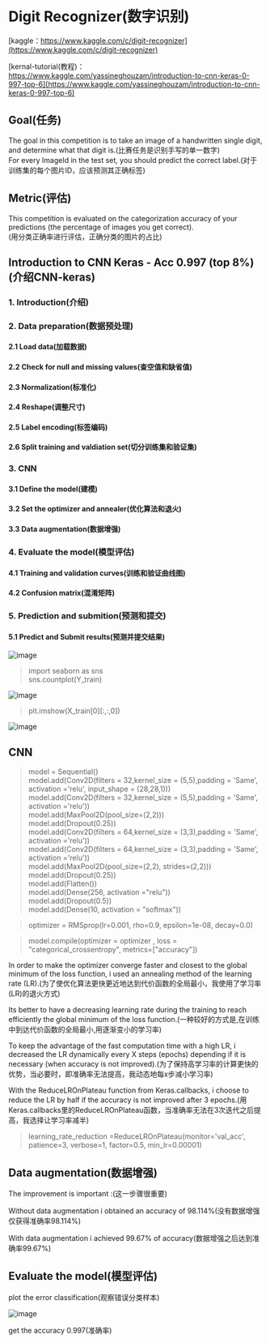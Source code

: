 # Digit Recognizer(数字识别)  

[kaggle：https://www.kaggle.com/c/digit-recognizer](https://www.kaggle.com/c/digit-recognizer)  

[kernal-tutorial(教程)：https://www.kaggle.com/yassineghouzam/introduction-to-cnn-keras-0-997-top-6](https://www.kaggle.com/yassineghouzam/introduction-to-cnn-keras-0-997-top-6)   

## Goal(任务)
The goal in this competition is to take an image of a handwritten single digit, and determine what that digit is.(比赛任务是识别手写的单一数字)  
For every ImageId in the test set, you should predict the correct label.(对于训练集的每个图片ID，应该预测其正确标签)  

## Metric(评估)
This competition is evaluated on the categorization accuracy of your predictions (the percentage of images you get correct).  
(用分类正确率进行评估，正确分类的图片的占比)  

## Introduction to CNN Keras - Acc 0.997 (top 8%)(介绍CNN-keras)  
### 1. Introduction(介绍)  
### 2. Data preparation(数据预处理)   
#### 2.1 Load data(加载数据)  
#### 2.2 Check for null and missing values(查空值和缺省值)  
#### 2.3 Normalization(标准化)  
#### 2.4 Reshape(调整尺寸)  
#### 2.5 Label encoding(标签编码)  
#### 2.6 Split training and valdiation set(切分训练集和验证集)
### 3. CNN
#### 3.1 Define the model(建模)
#### 3.2 Set the optimizer and annealer(优化算法和退火)
#### 3.3 Data augmentation(数据增强)
### 4. Evaluate the model(模型评估)
#### 4.1 Training and validation curves(训练和验证曲线图)
#### 4.2 Confusion matrix(混淆矩阵)
### 5. Prediction and submition(预测和提交)
#### 5.1 Predict and Submit results(预测并提交结果)  

![image](https://wx2.sinaimg.cn/mw1024/8311c72dly1fuly8kab6cj20eq089aah.jpg)   

> import seaborn as sns  
sns.countplot(Y_train)  

![image](https://wx1.sinaimg.cn/mw1024/8311c72dly1fulyalxuukj20cz07pglm.jpg)   

> plt.imshow(X_train[0][:,:,0])  

![image](https://wx2.sinaimg.cn/mw1024/8311c72dly1fulycfta5pj208t072t8n.jpg)  

## CNN

> model = Sequential()  
model.add(Conv2D(filters = 32,kernel_size = (5,5),padding = 'Same', activation ='relu', input_shape = (28,28,1)))  
model.add(Conv2D(filters = 32,kernel_size = (5,5),padding = 'Same', activation ='relu'))  
model.add(MaxPool2D(pool_size=(2,2)))  
model.add(Dropout(0.25))  
model.add(Conv2D(filters = 64,kernel_size = (3,3),padding = 'Same', activation ='relu'))  
model.add(Conv2D(filters = 64,kernel_size = (3,3),padding = 'Same', activation ='relu'))  
model.add(MaxPool2D(pool_size=(2,2), strides=(2,2)))  
model.add(Dropout(0.25))  
model.add(Flatten())  
model.add(Dense(256, activation ="relu"))  
model.add(Dropout(0.5))  
model.add(Dense(10, activation = "softmax"))  

> optimizer = RMSprop(lr=0.001, rho=0.9, epsilon=1e-08, decay=0.0)  

> model.compile(optimizer = optimizer , loss = "categorical_crossentropy", metrics=["accuracy"])  

In order to make the optimizer converge faster and closest to the global minimum of the loss function, i used an annealing method of the learning rate (LR).(为了使优化算法更快更近地达到代价函数的全局最小，我使用了学习率(LR)的退火方式)  

Its better to have a decreasing learning rate during the training to reach efficiently the global minimum of the loss function.(一种较好的方式是,在训练中到达代价函数的全局最小,用逐渐变小的学习率)    

To keep the advantage of the fast computation time with a high LR, i decreased the LR dynamically every X steps (epochs) depending if it is necessary (when accuracy is not improved).(为了保持高学习率的计算更快的优势，当必要时，即准确率无法提高，我动态地每x步减小学习率)  

With the ReduceLROnPlateau function from Keras.callbacks, i choose to reduce the LR by half if the accuracy is not improved after 3 epochs.(用Keras.callbacks里的ReduceLROnPlateau函数，当准确率无法在3次迭代之后提高，我选择让学习率减半)   

> learning_rate_reduction =ReduceLROnPlateau(monitor='val_acc', patience=3, verbose=1, factor=0.5, min_lr=0.00001)  

## Data augmentation(数据增强)  
The improvement is important :(这一步骤很重要)  

Without data augmentation i obtained an accuracy of 98.114%(没有数据增强仅获得准确率98.114%)  

With data augmentation i achieved 99.67% of accuracy(数据增强之后达到准确率99.67%)  

## Evaluate the model(模型评估)  
plot the error classification(观察错误分类样本)  

![image](https://wx1.sinaimg.cn/mw1024/8311c72dly1fulza084ylj20b303yaa2.jpg)  

get the accuracy 0.997(准确率) 